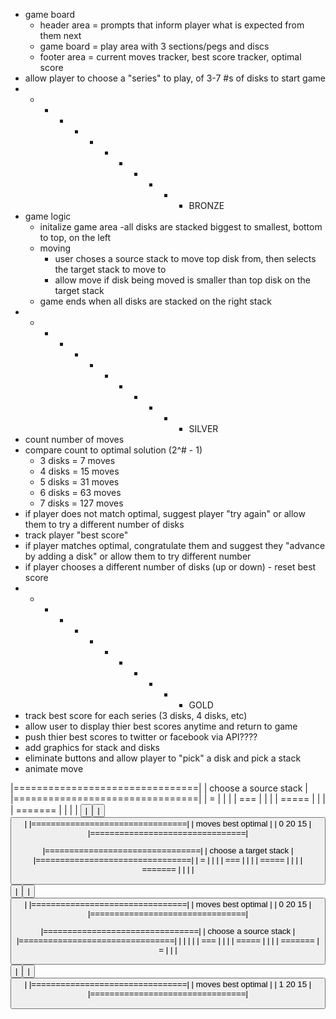 - game board
    - header area = prompts that inform player what is expected from them next
    - game board = play area with 3 sections/pegs and discs
    - footer area = current moves tracker, best score tracker, optimal score
- allow player to choose a "series" to play, of 3-7 #s of disks to start game
- - - - - - - - - - - - BRONZE
- game logic
    - initalize game area
        -all disks are stacked biggest to smallest, bottom to top, on the left
    - moving
        - user choses a source stack to move top disk from, then selects the target stack to move to
        - allow move if disk being moved is smaller than top disk on the target stack
    - game ends when all disks are stacked on the right stack
- - - - - - - - - - - - SILVER
 - count number of moves
 - compare count to optimal solution (2^# - 1)
    - 3 disks = 7 moves
    - 4 disks = 15 moves
    - 5 disks = 31 moves
    - 6 disks = 63 moves
    - 7 disks = 127 moves
 - if player does not match optimal, suggest player "try again" or allow them to try a different number of disks
 - track player "best score"
 - if player matches optimal, congratulate them and suggest they "advance by adding a disk" or allow them to try different number
 - if player chooses a different number of disks (up or down) - reset best score
 - - - - - - - - - - - - GOLD
 - track best score for each series (3 disks, 4 disks, etc)
 - allow user to display thier best scores anytime and return to game
 - push thier best scores to twitter or facebook via API????
 - add graphics for stack and disks
 - eliminate buttons and allow player to "pick" a disk and pick a stack
 - animate move

|================================|
|  choose a source stack         |
|================================|
|    =     |          |          |
|   ===    |          |          |
|  =====   |          |          |
| =======  |          |          | 
| <button> | <button> | <button> |
|================================|
|  moves      best       optimal |
|    0         20           15   | 
|================================|

|================================|
|  choose a target stack         |
|================================|
|    =     |          |          |
|   ===    |          |          |
|  =====   |          |          |
| =======  |          |          | 
| <BUTTON> | <button> | <button> |
|================================|
|  moves      best       optimal |
|    0         20           15   | 
|================================|

|================================|
|  choose a source stack         |
|================================|
|          |          |          |
|   ===    |          |          |
|  =====   |          |          |
| =======  |    =     |          | 
| <button> | <BUTTON> | <button> |
|================================|
|  moves      best       optimal |
|    1         20           15   | 
|================================|
